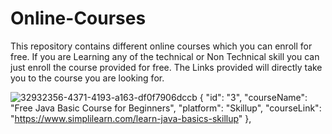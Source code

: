 # Online-Courses

This repository contains different online courses which you can enroll for free. If you are Learning any of the technical or Non Technical skill you can just enroll the course provided for free. 
The Links provided will directly take you to the course you are looking for.

![32932356-4371-4193-a163-df0f7906dccb](https://user-images.githubusercontent.com/97043306/192813283-5017347e-e0bd-42ed-b5d5-31d66d9500df.jpg)
{
        "id": "3",
        "courseName": "Free Java Basic Course for Beginners",
        "platform": "Skillup",
        "courseLink": "https://www.simplilearn.com/learn-java-basics-skillup"
    },
